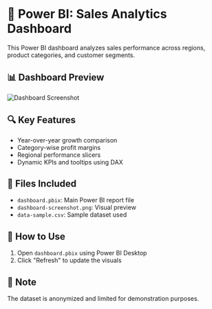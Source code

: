 # 🧾 Power BI: Sales Analytics Dashboard

This Power BI dashboard analyzes sales performance across regions, product categories, and customer segments.

## 📊 Dashboard Preview

![Dashboard Screenshot](C:\Users\Arnav\Desktop\AshaCare_Dashboard.png)

## 🔍 Key Features
- Year-over-year growth comparison
- Category-wise profit margins
- Regional performance slicers
- Dynamic KPIs and tooltips using DAX

## 📁 Files Included
- `dashboard.pbix`: Main Power BI report file
- `dashboard-screenshot.png`: Visual preview
- `data-sample.csv`: Sample dataset used

## 🚀 How to Use
1. Open `dashboard.pbix` using Power BI Desktop
2. Click "Refresh" to update the visuals

## 📌 Note
The dataset is anonymized and limited for demonstration purposes.

